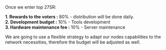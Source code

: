 Once we enter top 27SR:

**1. Rewards to the voters :** 80% - distribution will be done daily.  
**2. Development budget :** 10% - Tools development  
**3. Hardware maintenance fee :** 10% - Server maintenance  

We are going to use a flexible strategy to adapt our nodes capabilities to the network necessities, therefore the budget will be adjusted as well.
